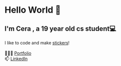 # Hello World 👋 <br>
## I'm Cera , a 19 year old cs student💻 <br>
I like to code and make <a href="https://www.etsy.com/shop/ceraprints?section_id=30167282">stickers</a>!<br><br>
 👩🏻‍💻   [Portfolio](https://cerasamson.github.io/) <br>
 📫   [LinkedIn](https://www.linkedin.com/in/cerasamson/) <br>
<!--
**cerasamson/cerasamson** is a ✨ _special_ ✨ repository because its `README.md` (this file) appears on your GitHub profile.

Here are some ideas to get you started:

- 🔭 I’m currently working on ...
- 🌱 I’m currently learning ...
- 👯 I’m looking to collaborate on ...
- 🤔 I’m looking for help with ...
- 💬 Ask me about ...
- 📫 How to reach me: ...
- 😄 Pronouns: ...
- ⚡ Fun fact: ...
-->
